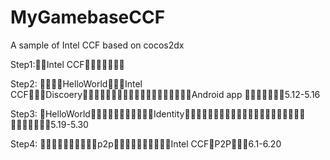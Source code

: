 MyGamebaseCCF
=============

A sample of Intel CCF based on cocos2dx


Step1:Intel CCF

Step2: HelloWorldIntel CCFDiscoeryAndroid app
5.12-5.16

Step3: HelloWorldIdentity
5.19-5.30

Step4: p2pIntel CCFP2P6.1-6.20               
